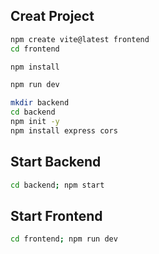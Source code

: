 ## Creat Project
```bash
npm create vite@latest frontend 
cd frontend 

npm install

npm run dev

mkdir backend
cd backend
npm init -y
npm install express cors
```

## Start Backend
```bash
cd backend; npm start
``` 

## Start Frontend
```bash
cd frontend; npm run dev
``` 